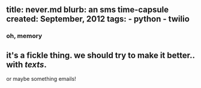 title: never.md
blurb: an sms time-capsule
created: September, 2012
tags:
    - python
    - twilio
---

### oh, memory

it's a fickle thing.
we should try to make it better..
with *texts*.
---
or maybe something emails!
